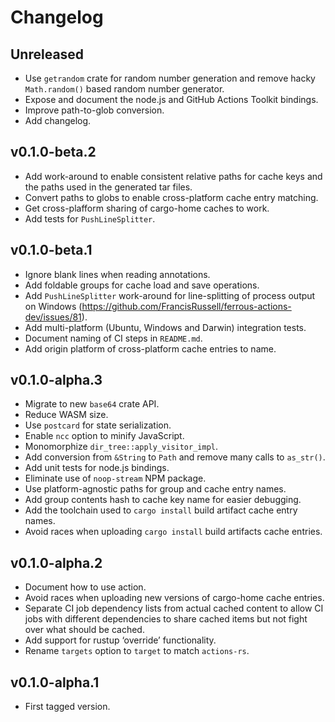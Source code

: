 # Changelog

## Unreleased

* Use `getrandom` crate for random number generation and remove hacky
  `Math.random()` based random number generator.
* Expose and document the node.js and GitHub Actions Toolkit bindings.
* Improve path-to-glob conversion.
* Add changelog.

## v0.1.0-beta.2

* Add work-around to enable consistent relative paths for cache keys and the
  paths used in the generated tar files.
* Convert paths to globs to enable cross-platform cache entry matching.
* Get cross-plafform sharing of cargo-home caches to work.
* Add tests for `PushLineSplitter`.

## v0.1.0-beta.1

* Ignore blank lines when reading annotations.
* Add foldable groups for cache load and save operations.
* Add `PushLineSplitter` work-around for line-splitting of process output on
  Windows (https://github.com/FrancisRussell/ferrous-actions-dev/issues/81).
* Add multi-platform (Ubuntu, Windows and Darwin) integration tests.
* Document naming of CI steps in `README.md`.
* Add origin platform of cross-platform cache entries to name.

## v0.1.0-alpha.3

* Migrate to new `base64` crate API.
* Reduce WASM size.
* Use `postcard` for state serialization.
* Enable `ncc` option to minify JavaScript.
* Monomorphize `dir_tree::apply_visitor_impl`.
* Add conversion from `&String` to `Path` and remove many calls to `as_str()`.
* Add unit tests for node.js bindings.
* Eliminate use of `noop-stream` NPM package.
* Use platform-agnostic paths for group and cache entry names.
* Add group contents hash to cache key name for easier debugging.
* Add the toolchain used to `cargo install` build artifact cache entry names.
* Avoid races when uploading `cargo install` build artifacts cache entries.

## v0.1.0-alpha.2

* Document how to use action.
* Avoid races when uploading new versions of cargo-home cache entries.
* Separate CI job dependency lists from actual cached content to allow CI jobs
  with different dependencies to share cached items but not fight over what
  should be cached.
* Add support for rustup ‘override’ functionality.
* Rename `targets` option to `target` to match `actions-rs`.

## v0.1.0-alpha.1

* First tagged version.
